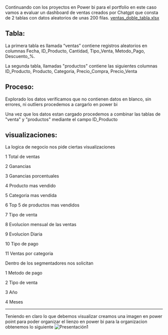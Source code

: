 Continuando con los proyectos en Power bi para el portfolio en este caso vamos a evaluar un dashboard de ventas creados por Chatgpt que consta de 2 tablas con datos aleatorios de unas 200 filas.
[ventas_doble_tabla.xlsx](https://github.com/user-attachments/files/22098125/ventas_doble_tabla.xlsx)

Tabla:
--------------
La primera tabla es llamada “ventas” contiene registros aleatorios en columnas  Fecha, ID_Producto, Cantidad, Tipo_Venta, Metodo_Pago, Descuento_%.

La segunda tabla, llamadas "productos" contiene las siguientes columnas ID_Producto, Producto, Categoria, Precio_Compra, Precio_Venta

Proceso:
---------
Explorado los datos verificamos que no contienen datos en blanco, sin errores, ni outliers procedemos a cargarlo en power bi

Una vez que los datos estan cargado procedemos a combinar las tablas de "venta" y "productos" mediante el campo ID_Producto

visualizaciones:
-------------
La logica de negocio nos pide ciertas visualizaciones

1 Total de ventas

2 Ganancias

3 Ganancias porcentuales

4 Producto mas vendido

5 Categoria mas vendida

6 Top 5 de productos mas vendidos

7 Tipo de venta

8 Evolucion mensual de las ventas

9 Evolucion Diaria

10 Tipo de pago

11 Ventas por categoria

Dentro de los segmentadores nos solicitan

1 Metodo de pago

2 Tipo de venta

3 Año

4 Meses

-------------
Teniendo en claro lo que debemos visualizar creamos una imagen en power point para poder organizar el lienzo en power bi para la organizacion obtenemos lo siguiente
![Presentación1](https://github.com/user-attachments/assets/5d032db9-6d31-4a9e-91ad-e984e88d36f7)









   


